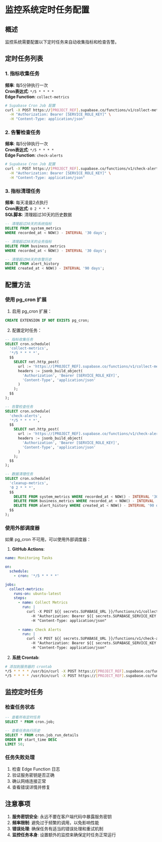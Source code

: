 # 监控系统定时任务配置

## 概述

监控系统需要配置以下定时任务来自动收集指标和检查告警。

## 定时任务列表

### 1. 指标收集任务

**频率**: 每5分钟执行一次  
**Cron表达式**: `*/5 * * * *`  
**Edge Function**: `collect-metrics`

```bash
# Supabase Cron Job 配置
curl -X POST https://[PROJECT_REF].supabase.co/functions/v1/collect-metrics \
  -H "Authorization: Bearer [SERVICE_ROLE_KEY]" \
  -H "Content-Type: application/json"
```

### 2. 告警检查任务

**频率**: 每5分钟执行一次  
**Cron表达式**: `*/5 * * * *`  
**Edge Function**: `check-alerts`

```bash
# Supabase Cron Job 配置
curl -X POST https://[PROJECT_REF].supabase.co/functions/v1/check-alerts \
  -H "Authorization: Bearer [SERVICE_ROLE_KEY]" \
  -H "Content-Type: application/json"
```

### 3. 指标清理任务

**频率**: 每天凌晨2点执行  
**Cron表达式**: `0 2 * * *`  
**SQL脚本**: 清理超过30天的历史数据

```sql
-- 清理超过30天的系统指标
DELETE FROM system_metrics 
WHERE recorded_at < NOW() - INTERVAL '30 days';

-- 清理超过30天的业务指标
DELETE FROM business_metrics 
WHERE recorded_at < NOW() - INTERVAL '30 days';

-- 清理超过90天的告警历史
DELETE FROM alert_history 
WHERE created_at < NOW() - INTERVAL '90 days';
```

## 配置方法

### 使用 pg_cron 扩展

1. 启用 pg_cron 扩展：
```sql
CREATE EXTENSION IF NOT EXISTS pg_cron;
```

2. 配置定时任务：
```sql
-- 指标收集任务
SELECT cron.schedule(
  'collect-metrics',
  '*/5 * * * *',
  $$
    SELECT net.http_post(
      url := 'https://[PROJECT_REF].supabase.co/functions/v1/collect-metrics',
      headers := jsonb_build_object(
        'Authorization', 'Bearer [SERVICE_ROLE_KEY]',
        'Content-Type', 'application/json'
      )
    );
  $$
);

-- 告警检查任务
SELECT cron.schedule(
  'check-alerts',
  '*/5 * * * *',
  $$
    SELECT net.http_post(
      url := 'https://[PROJECT_REF].supabase.co/functions/v1/check-alerts',
      headers := jsonb_build_object(
        'Authorization', 'Bearer [SERVICE_ROLE_KEY]',
        'Content-Type', 'application/json'
      )
    );
  $$
);

-- 数据清理任务
SELECT cron.schedule(
  'cleanup-metrics',
  '0 2 * * *',
  $$
    DELETE FROM system_metrics WHERE recorded_at < NOW() - INTERVAL '30 days';
    DELETE FROM business_metrics WHERE recorded_at < NOW() - INTERVAL '30 days';
    DELETE FROM alert_history WHERE created_at < NOW() - INTERVAL '90 days';
  $$
);
```

### 使用外部调度器

如果 pg_cron 不可用，可以使用外部调度器：

1. **GitHub Actions**:
```yaml
name: Monitoring Tasks

on:
  schedule:
    - cron: '*/5 * * * *'

jobs:
  collect-metrics:
    runs-on: ubuntu-latest
    steps:
      - name: Collect Metrics
        run: |
          curl -X POST ${{ secrets.SUPABASE_URL }}/functions/v1/collect-metrics \
            -H "Authorization: Bearer ${{ secrets.SUPABASE_SERVICE_KEY }}" \
            -H "Content-Type: application/json"
            
      - name: Check Alerts
        run: |
          curl -X POST ${{ secrets.SUPABASE_URL }}/functions/v1/check-alerts \
            -H "Authorization: Bearer ${{ secrets.SUPABASE_SERVICE_KEY }}" \
            -H "Content-Type: application/json"
```

2. **系统 Crontab**:
```bash
# 添加到服务器的 crontab
*/5 * * * * /usr/bin/curl -X POST https://[PROJECT_REF].supabase.co/functions/v1/collect-metrics -H "Authorization: Bearer [SERVICE_ROLE_KEY]"
*/5 * * * * /usr/bin/curl -X POST https://[PROJECT_REF].supabase.co/functions/v1/check-alerts -H "Authorization: Bearer [SERVICE_ROLE_KEY]"
```

## 监控定时任务

### 检查任务状态

```sql
-- 查看所有定时任务
SELECT * FROM cron.job;

-- 查看任务执行历史
SELECT * FROM cron.job_run_details 
ORDER BY start_time DESC 
LIMIT 50;
```

### 任务失败处理

1. 检查 Edge Function 日志
2. 验证服务密钥是否正确
3. 确认网络连接正常
4. 查看错误详情并修复

## 注意事项

1. **服务密钥安全**: 永远不要在客户端代码中暴露服务密钥
2. **频率限制**: 避免过于频繁的调用，以免影响性能
3. **错误处理**: 确保任务有适当的错误处理和重试机制
4. **监控任务本身**: 设置额外的监控来确保定时任务正常运行